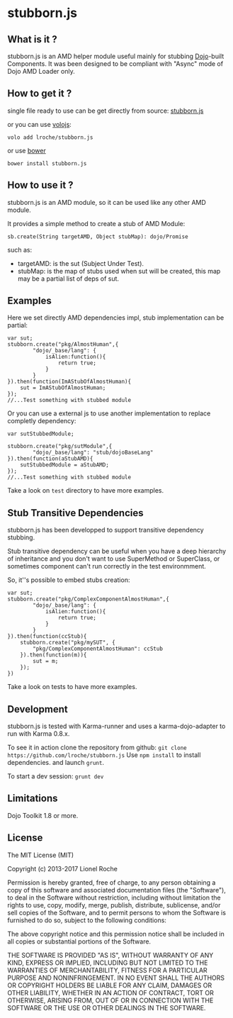 stubborn.js
========

What is it ?
-----
stubborn.js is an AMD helper module useful mainly for stubbing [Dojo](http://dojotoolkit.org)-built Components. 
It was been designed to be compliant with "Async" mode of Dojo AMD Loader only.




How to get it ?
-----

single file ready to use can be get directly from source: [stubborn.js](stubborn.js)

or you can use [volojs](http://volojs.org):

	volo add lroche/stubborn.js

or use [bower](http://bower.io)

	bower install stubborn.js


How to use it ?
-----

stubborn.js is an AMD module, so it can be used like any other AMD module.

It provides a simple method to create a stub of AMD Module:

`sb.create(String targetAMD, Object stubMap): dojo/Promise`

such as:

*	targetAMD: is the sut (Subject Under Test).
*	stubMap: is the map of stubs used when sut will be created, this map may be a partial list of deps of sut.



Examples
-----
Here we set directly AMD dependencies impl, stub implementation can be partial:

	var sut;
	stubborn.create("pkg/AlmostHuman",{
		    "dojo/_base/lang": {
		    	isAlien:function(){
		    		return true;
		    	}
		    }
	}).then(function(ImAStubOfAlmostHuman){
		sut = ImAStubOfAlmostHuman;
	});
	//...Test something with stubbed module

Or you can use a external js to use another implementation to replace completly dependency:

	var sutStubbedModule;
	
	stubborn.create("pkg/sutModule",{
		    "dojo/_base/lang": "stub/dojoBaseLang"
	}).then(function(aStubAMD){
		sutStubbedModule = aStubAMD;
	});
	//...Test something with stubbed module

Take a look on `test` directory to have more examples.

Stub Transitive Dependencies
-----
stubborn.js has been developped to support transitive dependency stubbing.

Stub transitive dependency can be useful when
you have a deep hierarchy of inheritance and you don't want to use SuperMethod or SuperClass, or sometimes component can't run correctly in the test environmment.


So, it''s possible to embed stubs creation:


	var sut;
	stubborn.create("pkg/ComplexComponentAlmostHuman",{
		    "dojo/_base/lang": {
		    	isAlien:function(){
		    		return true;
		    	}
		    }
	}).then(function(ccStub){
		stubborn.create("pkg/mySUT", {
			"pkg/ComplexComponentAlmostHuman": ccStub
		}).then(function(m)){
			sut = m;
		});
	})




Take a look on tests to have more examples.


Development
-----


stubborn.js is tested with Karma-runner and uses a karma-dojo-adapter to run
with Karma 0.8.x.

To see it in action clone the repository from github: `git clone https://github.com/lroche/stubborn.js`
Use `npm install` to install dependencies.
and launch `grunt`.

To start a dev session: `grunt dev`

Limitations
-----

Dojo Toolkit 1.8 or more.


License
-----

The MIT License (MIT)

Copyright (c) 2013-2017 Lionel Roche

Permission is hereby granted, free of charge, to any person obtaining a copy of
this software and associated documentation files (the "Software"), to deal in
the Software without restriction, including without limitation the rights to
use, copy, modify, merge, publish, distribute, sublicense, and/or sell copies of
the Software, and to permit persons to whom the Software is furnished to do so,
subject to the following conditions:

The above copyright notice and this permission notice shall be included in all
copies or substantial portions of the Software.

THE SOFTWARE IS PROVIDED "AS IS", WITHOUT WARRANTY OF ANY KIND, EXPRESS OR
IMPLIED, INCLUDING BUT NOT LIMITED TO THE WARRANTIES OF MERCHANTABILITY, FITNESS
FOR A PARTICULAR PURPOSE AND NONINFRINGEMENT. IN NO EVENT SHALL THE AUTHORS OR
COPYRIGHT HOLDERS BE LIABLE FOR ANY CLAIM, DAMAGES OR OTHER LIABILITY, WHETHER
IN AN ACTION OF CONTRACT, TORT OR OTHERWISE, ARISING FROM, OUT OF OR IN
CONNECTION WITH THE SOFTWARE OR THE USE OR OTHER DEALINGS IN THE SOFTWARE.
